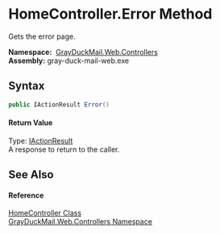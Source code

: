 HomeController.Error Method
===========================
Gets the error page.

  **Namespace:**  [GrayDuckMail.Web.Controllers][1]  
  **Assembly:** gray-duck-mail-web.exe

Syntax
------

```csharp
public IActionResult Error()
```

#### Return Value
Type: [IActionResult][2]  
 A response to return to the caller. 

See Also
--------

#### Reference
[HomeController Class][3]  
[GrayDuckMail.Web.Controllers Namespace][1]  

[1]: ../README.md
[2]: https://docs.microsoft.com/dotnet/api/microsoft.aspnetcore.mvc.iactionresult
[3]: README.md
